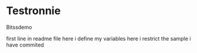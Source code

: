 # Testronnie
Bitssdemo

first line in readme file
here i define my variables
here i restrict the sample
i have commited